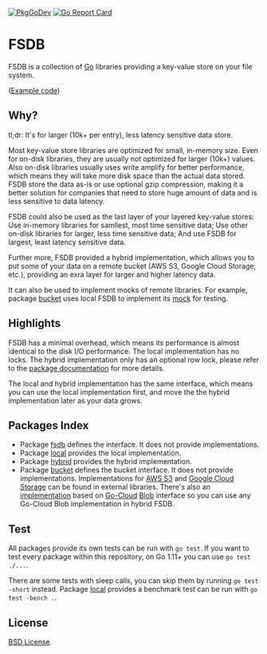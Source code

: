 [![PkgGoDev](https://pkg.go.dev/badge/github.com/fishy/fsdb)](https://pkg.go.dev/github.com/fishy/fsdb)
[![Go Report Card](https://goreportcard.com/badge/github.com/fishy/fsdb)](https://goreportcard.com/report/github.com/fishy/fsdb)

# FSDB

FSDB is a collection of [Go](https://golang.org) libraries providing a key-value
store on your file system.

([Example code](https://pkg.go.dev/github.com/fishy/fsdb/local?tab=doc#example-package))

## Why?

tl;dr: It's for larger (10k+ per entry), less latency sensitive data store.

Most key-value store libraries are optimized for small, in-memory size.
Even for on-disk libraries, they are usually not optimized for larger (10k+)
values.
Also on-disk libraries usually uses write amplify for better performance,
which means they will take more disk space than the actual data stored.
FSDB store the data as-is or use optional gzip compression,
making it a better solution for companies that need to store huge amount of data
and is less sensitive to data latency.

FSDB could also be used as the last layer of your layered key-value stores:
Use in-memory libraries for samllest, most time sensitive data;
Use other on-disk libraries for larger, less time sensitive data;
And use FSDB for largest, least latency sensitive data.

Further more, FSDB provided a hybrid implementation,
which allows you to put some of your data on a remote bucket
(AWS S3, Google Cloud Storage, etc.),
providing an exra layer for larger and higher latency data.

It can also be used to implement mocks of remote libraries.
For example, package [bucket](https://pkg.go.dev/github.com/fishy/fsdb/bucket)
uses local FSDB to implement its
[mock](https://github.com/fishy/fsdb/blob/master/bucket/mock.go) for testing.

## Highlights

FSDB has a minimal overhead,
which means its performance is almost identical to the disk I/O performance.
The local implementation has no locks.
The hybrid implementation only has an optional row lock,
please refer to the
[package documentation](https://pkg.go.dev/github.com/fishy/fsdb/hybrid?tab=doc#hdr-Concurrency)
for more details.

The local and hybrid implementation has the same interface,
which means you can use the local implementation first,
and move the the hybrid implementation later as your data grows.

## Packages Index

* Package [fsdb](https://pkg.go.dev/github.com/fishy/fsdb)
  defines the interface. It does not provide implementations.
* Package [local](https://pkg.go.dev/github.com/fishy/fsdb/local)
  provides the local implementation.
* Package [hybrid](https://pkg.go.dev/github.com/fishy/fsdb/hybrid)
  provides the hybrid implementation.
* Package [bucket](https://pkg.go.dev/github.com/fishy/fsdb/bucket)
  defines the bucket interface.
  It does not provide implementations.
  Implementations for [AWS S3](https://pkg.go.dev/github.com/fishy/s3bucket) and
  [Google Cloud Storage](https://pkg.go.dev/github.com/fishy/gcsbucket)
  can be found in external libraries.
  There's also an
  [implementation](https://pkg.go.dev/github.com/fishy/blobbucket)
  based on
  [Go-Cloud](https://github.com/google/go-cloud)
  [Blob](https://pkg.go.dev/gocloud.dev/blob)
	interface so you can use any Go-Cloud Blob implementation in hybrid FSDB.

## Test

All packages provide its own tests can be run with `go test`.
If you want to test every package within this repository,
on Go 1.11+ you can use `go test ./...`.

There are some tests with sleep calls,
you can skip them by running `go test -short` instead.
Package [local](https://pkg.go.dev/github.com/fishy/fsdb/local)
provides a benchmark test can be run with `go test -bench .`.

## License

[BSD License](https://github.com/fishy/fsdb/blob/master/LICENSE).
